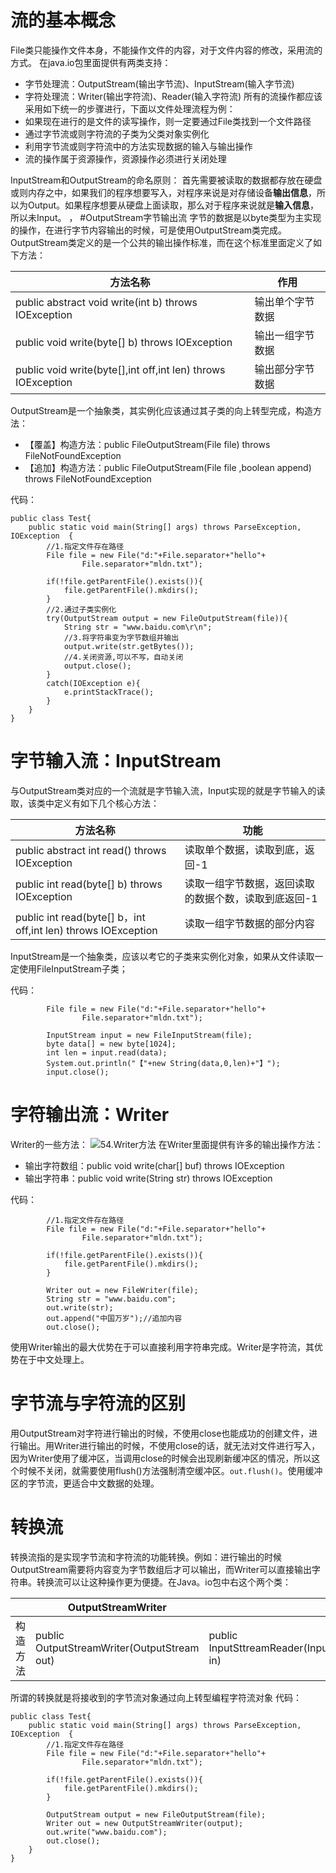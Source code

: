 # 流的基本概念
File类只能操作文件本身，不能操作文件的内容，对于文件内容的修改，采用流的方式。
在java.io包里面提供有两类支持：
- 字节处理流：OutputStream(输出字节流)、InputStream(输入字节流)
- 字符处理流：Writer(输出字符流)、Reader(输入字符流)
所有的流操作都应该采用如下统一的步骤进行，下面以文件处理流程为例：
- 如果现在进行的是文件的读写操作，则一定要通过File类找到一个文件路径
- 通过字节流或则字符流的子类为父类对象实例化
- 利用字节流或则字符流中的方法实现数据的输入与输出操作
- 流的操作属于资源操作，资源操作必须进行关闭处理

InputStream和OutputStream的命名原则：
首先需要被读取的数据都存放在硬盘或则内存之中，如果我们的程序想要写入，对程序来说是对存储设备**输出信息**，所以为Output。如果程序想要从硬盘上面读取，那么对于程序来说就是**输入信息**，所以未Input。
，
#OutputStream字节输出流
字节的数据是以byte类型为主实现的操作，在进行字节内容输出的时候，可是使用OutputStream类完成。
OutputStream类定义的是一个公共的输出操作标准，而在这个标准里面定义了如下方法：

|方法名称|作用|
|--------|--------|
|public abstract void write(int b) throws IOException|输出单个字节数据|
|public void write(byte[] b) throws IOException|输出一组字节数据|
|public void write(byte[],int off,int len) throws IOException|输出部分字节数据|
OutputStream是一个抽象类，其实例化应该通过其子类的向上转型完成，构造方法：
- 【覆盖】构造方法：public FileOutputStream(File file) throws FileNotFoundException
- 【追加】构造方法：public FileOutputStream(File file ,boolean append) throws FileNotFoundException

代码：
```
public class Test{
	public static void main(String[] args) throws ParseException, IOException  {
		//1.指定文件存在路径
		File file = new File("d:"+File.separator+"hello"+
				File.separator+"mldn.txt");
		
		if(!file.getParentFile().exists()){
			file.getParentFile().mkdirs();
		}
		//2.通过子类实例化
		try(OutputStream output = new FileOutputStream(file)){
			String str = "www.baidu.com\r\n";
			//3.将字符串变为字节数组并输出
			output.write(str.getBytes());	
			//4.关闭资源,可以不写，自动关闭
			output.close();
		}
		catch(IOException e){
			e.printStackTrace();
		}
	}
}
```
# 字节输入流：InputStream
与OutputStream类对应的一个流就是字节输入流，Input实现的就是字节输入的读取，该类中定义有如下几个核心方法：

| 方法名称 | 功能 |
|--------|--------|
|public abstract int read() throws IOException|读取单个数据，读取到底，返回-1|
|public int read(byte[] b) throws IOException|读取一组字节数据，返回读取的数据个数，读取到底返回-1|
|public int read(byte[] b，int off,int len) throws IOException|读取一组字节数据的部分内容|

InputStream是一个抽象类，应该以考它的子类来实例化对象，如果从文件读取一定使用FileInputStream子类；

代码：
```
		File file = new File("d:"+File.separator+"hello"+
				File.separator+"mldn.txt");
		
		InputStream input = new FileInputStream(file);
		byte data[] = new byte[1024];
		int len = input.read(data);
		System.out.println("【"+new String(data,0,len)+"】");
		input.close();
```

# 字符输出流：Writer
Writer的一些方法：
![54.Writer方法](http://)
在Writer里面提供有许多的输出操作方法：
- 输出字符数组：public void write(char[] buf) throws IOException
- 输出字符串：public void write(String str) throws IOException

代码：
```
		//1.指定文件存在路径
		File file = new File("d:"+File.separator+"hello"+
				File.separator+"mldn.txt");
		
		if(!file.getParentFile().exists()){
			file.getParentFile().mkdirs();
		}
		
		Writer out = new FileWriter(file);
		String str = "www.baidu.com";
		out.write(str);
        out.append("中国万岁");//追加内容
		out.close();
```
使用Writer输出的最大优势在于可以直接利用字符串完成。Writer是字符流，其优势在于中文处理上。

# 字节流与字符流的区别
用OutputStream对字符进行输出的时候，不使用close也能成功的创建文件，进行输出。用Writer进行输出的时候，不使用close的话，就无法对文件进行写入，因为Writer使用了缓冲区，当调用close的时候会出现刷新缓冲区的情况，所以这个时候不关闭，就需要使用flush()方法强制清空缓冲区。`out.flush()`。使用缓冲区的字节流，更适合中文数据的处理。

# 转换流
转换流指的是实现字节流和字符流的功能转换。例如：进行输出的时候OutputStream需要将内容变为字节数组后才可以输出，而Writer可以直接输出字符串。转换流可以让这种操作更为便捷。在Java。io包中右这个两个类：

||OutputStreamWriter||
|--------|--------|--------|
|构造方法|public OutputStreamWriter(OutputStream out)|public InputSttreamReader(InputStream in)|

所谓的转换就是将接收到的字节流对象通过向上转型编程字符流对象
代码：
```
public class Test{
	public static void main(String[] args) throws ParseException, IOException  {
		//1.指定文件存在路径
		File file = new File("d:"+File.separator+"hello"+
				File.separator+"mldn.txt");
		
		if(!file.getParentFile().exists()){
			file.getParentFile().mkdirs();
		}
		
		OutputStream output = new FileOutputStream(file);
		Writer out = new OutputStreamWriter(output);
		out.write("www.baidu.com");
		out.close();
	}
}
```
